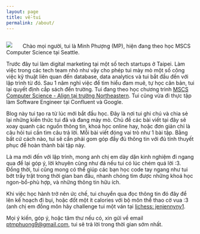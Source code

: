 ```yaml
---
layout: page
title: về-tui
permalink: /about/
---
```

<!-- <center><img src="{{ site.url }}/assets/about/tuihoccode.jpg"></center> -->
<p><img src="{{ site.url }}/assets/about/tuihoccode.jpg" style="float: left; max-width: 50%;margin: 1em 2em 0 0"></p>

<br>Chào mọi người, tui là Minh Phượng (MP), hiện đang theo học MSCS Computer Science tại Seattle.

Trước đây tui làm digital marketing tại một số tech startups ở Taipei. 
Làm việc trong các tech team nhỏ như vậy cho phép tui mày mò một số công việc kỹ thuật liên quan đến database, data analytics và tui bắt đầu đến với lập trình từ đó. 
Sau 1 năm nghỉ việc để tìm hiểu đam muê, tự học căn bản, tui lại quyết định cắp sách đến trường. Tui đang theo học chương trình [MSCS Computer Science - Align tại trường Northeastern][align-website]. Tui cũng vừa đi thực tập làm Software Engineer tại Confluent và Google.

Blog này tui tạo ra từ lúc mới bắt đầu học. Đây là nơi tui ghi chú và chia sẻ lại những kiến thức tui đã và đang mày mò. Chủ đề các bài viết tại đây sẽ xoay quanh các nguồn thông tin, khoá học online hay, hoặc đơn giản chỉ là câu hỏi tui cần tìm câu trả lời. Mỗi bài viết đóng vai trò như 1 bài tập. Bằng bất cứ cách nào, tui sẽ cần phải gom góp đầy đủ thông tin với đủ tính thuyết phục để hoàn thành bài tập này.

Là ma mới đến với lập trình, mong anh chị em dày dặn kinh nghiệm đi ngang qua để lại góp ý, lời khuyên cũng như đá nếu tui có lúc chém quá lời :3. Đồng thời, tui cũng mong có thể giúp các bạn học code tay ngang như tui bớt trầy trật trong thời gian ban đầu, nhanh chóng tìm được những khoá học ngon-bổ-phù hợp, và những thông tin hữu ích.

Khi việc học hành trở nên ức chế, tui chuyển qua đọc thông tin đó đây để lên kế hoạch đi bụi, hoặc đốt một ít calories với bộ môn thể thao cờ vua :3 (anh chị em đồng môn hãy challenge tui một ván tại [lichess: jenjennyny1][my-lichess].

Mọi ý kiến, góp ý, hoặc tâm thư nếu có, xin gửi về email [ptmphuong9@gmail.com][my-email], tui sẽ trả lời trong thời gian sớm nhất.

[align-website]: https://www.khoury.northeastern.edu/programs/align-masters-of-science-in-computer-science/
[my-email]: ptmphuong9@gmail.com
[my-lichess]: https://lichess.org/@/jenjennyny1
